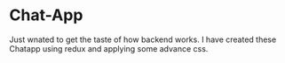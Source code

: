 # Chat-App

Just wnated to get the taste of how backend works.
I have created these Chatapp using redux and applying some advance css.
